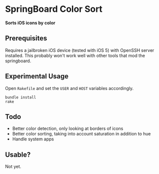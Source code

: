 # SpringBoard Color Sort
__Sorts iOS icons by color__

## Prerequisites
Requires a jailbroken iOS device (tested with iOS 5) with OpenSSH server installed.
This probably won't work well with other tools that mod the springboard.

## Experimental Usage
Open `Rakefile` and set the `USER` and `HOST` variables accordingly.

    bundle install
    rake
  
## Todo
* Better color detection, only looking at borders of icons
* Better color sorting, taking into account saturation in addition to hue
* Handle system apps

## Usable?
Not yet.